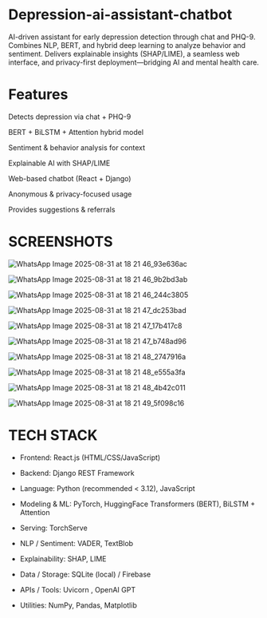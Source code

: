 # Depression-ai-assistant-chatbot
AI-driven assistant for early depression detection through chat and PHQ-9. Combines NLP, BERT, and hybrid deep learning to analyze behavior and sentiment. Delivers explainable insights (SHAP/LIME), a seamless web interface, and privacy-first deployment—bridging AI and mental health care.

# Features

Detects depression via chat + PHQ-9

BERT + BiLSTM + Attention hybrid model

Sentiment & behavior analysis for context

Explainable AI with SHAP/LIME

Web-based chatbot (React + Django)

Anonymous & privacy-focused usage

Provides suggestions & referrals

# SCREENSHOTS
![WhatsApp Image 2025-08-31 at 18 21 46_93e636ac](https://github.com/user-attachments/assets/81bead98-7be7-40a7-9374-a1e0084eb20e)

![WhatsApp Image 2025-08-31 at 18 21 46_9b2bd3ab](https://github.com/user-attachments/assets/191c3620-a47b-4734-b712-2ebb4edfb414)

![WhatsApp Image 2025-08-31 at 18 21 46_244c3805](https://github.com/user-attachments/assets/2086f003-b518-457c-a57c-ede582434a53)

![WhatsApp Image 2025-08-31 at 18 21 47_dc253bad](https://github.com/user-attachments/assets/7cb18ddf-d736-44e7-b201-2b93e8db5ccb)

![WhatsApp Image 2025-08-31 at 18 21 47_17b417c8](https://github.com/user-attachments/assets/b029061d-3593-4c08-a0b9-58293f465f82)

![WhatsApp Image 2025-08-31 at 18 21 47_b748ad96](https://github.com/user-attachments/assets/3aa11e1e-7eeb-4e5d-bd5e-af7fcf3d75d3)

![WhatsApp Image 2025-08-31 at 18 21 48_2747916a](https://github.com/user-attachments/assets/39f616ac-378d-496c-9285-de58358ee936)

![WhatsApp Image 2025-08-31 at 18 21 48_e555a3fa](https://github.com/user-attachments/assets/5abba59a-4682-43b8-8e0f-96b8068f8393)

![WhatsApp Image 2025-08-31 at 18 21 48_4b42c011](https://github.com/user-attachments/assets/cbbe5bf4-b568-4eb3-9b1a-f555c0fe3e1f)

![WhatsApp Image 2025-08-31 at 18 21 49_5f098c16](https://github.com/user-attachments/assets/973ab4e9-bcd9-4834-a788-863b483769cc)

# TECH STACK
* Frontend: React.js (HTML/CSS/JavaScript)

* Backend: Django REST Framework

* Language: Python (recommended < 3.12), JavaScript

* Modeling & ML: PyTorch, HuggingFace Transformers (BERT), BiLSTM + Attention

* Serving: TorchServe 
* NLP / Sentiment: VADER, TextBlob

* Explainability: SHAP, LIME

* Data / Storage: SQLite (local) / Firebase 

* APIs / Tools: Uvicorn , OpenAI GPT 

* Utilities: NumPy, Pandas, Matplotlib 











